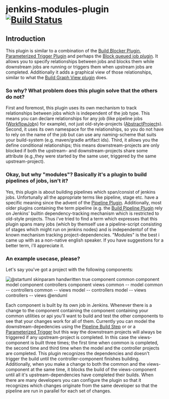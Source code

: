 # jenkins-modules-plugin [![Build Status](https://travis-ci.org/Argelbargel/jenkins-modules-plugin.svg?branch=master)](https://travis-ci.org/Argelbargel/jenkins-modules-plugin)

## Introduction

This plugin is similar to a combination of the [Build Blocker Plugin](https://plugins.jenkins.io/build-blocker-plugin),
[Parameterized Trigger Plugin](https://plugins.jenkins.io/parameterized-trigger) and perhaps the [Block queued job plugin](https://wiki.jenkins-ci.org/display/JENKINS/Block+queued+job+plugin).
It allows you to specify relationships between jobs and blocks them while downstream jobs are running or triggers them when upstream jobs
are completed. Additionally it adds a graphical view of those relationships, similar to what the [Build Graph View plugin](https://plugins.jenkins.io/buildgraph-view) does.

### So why? What problem does this plugin solve that the others do not?

First and foremost, this plugin uses its own mechanism to track relationships between jobs which is independent of the 
job type. This means you can declare relationships for any job (like pipeline jobs ([WorkflowJob](http://javadoc.jenkins.io/plugin/workflow-job/org/jenkinsci/plugins/workflow/job/WorkflowJob.html)s) for example),
not just old-style-projects ([AbstractProject](http://javadoc.jenkins-ci.org/hudson/model/AbstractProject.html)s).
Second, it uses its own namespace for the relationships, so you do not have to rely on the name of the job but can use 
any naming-scheme that suits your build-system (e.g. maven/gradle artifact ids).
Third, it allows you the define conditional relationships; this means downstream-projects are only blocked if both the 
upstream- and downstream-projects share some attribute (e.g.,they were started by the same user, triggered by the same
upstream-project).

### Okay, but why "modules"? Basically it's a plugin to build pipelines of jobs, isn't it?

Yes, this plugin is about building pipelines which span/consist of jenkins jobs. Unfortunally all the appropriate terms like pipeline, stage etc. have a specific meaning since the advent of the [Pipeline Plugin](https://wiki.jenkins-ci.org/display/JENKINS/Pipeline+Plugin). Additionally, most older plugins containing the term pipeline (e.g. the [Build Pipeline Plugin](https://wiki.jenkins-ci.org/display/JENKINS/Build+Pipeline+Plugin) rely on Jenkins' builtin dependency-tracking mechanism which is restricted to old-style projects. Thus i've tried to find a term which expresses that this plugin spans many jobs (which by themself use a pipeline-script consisting of stages which might run on jenkins nodes) and is independentof of the known mechanism tracking project-dependencies. "Modules" is the best i came up with as a non-native english speaker. If you have suggestions for a better term, i'll appreciate it.

### An example usecase, please?

Let's say you've got a project with the following components:

![
@startuml
skinparam handwritten true
component common
component model
component controllers
component views
common -- model
common -- controllers
common -- views
model -- controllers
model -- views
controllers -- views
@enduml](http://www.plantuml.com/plantuml/png/NOn13e0W30Jllg8Vu554caY4rfGgtvSW8dBhpkuqxPuEApR2PibbyQf8e7BYid8yc90KoXMP1X3POVWDI8L3G4a3lJpcceiCndnMovFLw6FLxJpgyFtSgmvl)

Each component is built by its own job in Jenkins. Whenever there is a change to the component containing the component
containing your common utilities or api you'll want to build and test the other components to see that your changes work
for all of them. Currently you can model the downstream-depedencies using the [Pipeline Build Step](https://wiki.jenkins-ci.org/display/JENKINS/Pipeline+Build+Step+Plugin) or
or a [Parameterized Trigger](https://plugins.jenkins.io/parameterized-trigger) but this way the downstream projects will
always be triggered if any upstream-project is completed. In this case the views-component is built three times; the 
first time when common is completed, the second time and third time when the model and the controller projects are
completed. This plugin recognizes the dependencies and doesn't trigger the build until the controller-component finishes
building. 
Additionally, when you make a change to both the common and the views-component at the same time, it blocks the build of
the views-component until all it's upstream-dependencies have completed their builds.
When there are many developers you can configure the plugin so that it recognizes which changes originate from the same
developer so that the pipeline are run in parallel for each set of changes.
